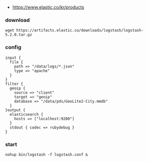 
 * https://www.elastic.co/kr/products

### download
```
wget https://artifacts.elastic.co/downloads/logstash/logstash-5.2.0.tar.gz
```

### config
```
input {
  file {
    path => "/data/logs/*.json"
    type => "apache"
  }
}
filter {
  geoip {
    source => "client"
    target => "geoip"
    database => "/data/pds/GeoLite2-City.mmdb"
  }
}output {
  elasticsearch {
    hosts => ["localhost:9200"]
  }
  stdout { codec => rubydebug }
}
```

### start 
```
nohup bin/logstash -f logstash.conf &
```
